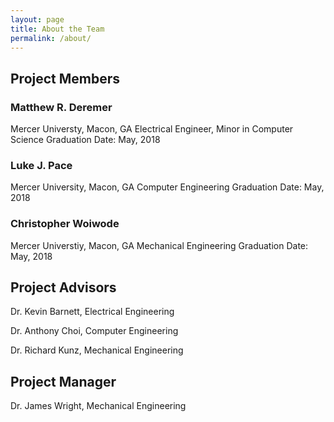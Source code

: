 ```yaml
---
layout: page
title: About the Team
permalink: /about/
---
```


## Project Members

### Matthew R. Deremer
Mercer Universty, Macon, GA
Electrical Engineer, Minor in Computer Science
Graduation Date: May, 2018

### Luke J. Pace
Mercer University, Macon, GA
Computer Engineering
Graduation Date: May, 2018

### Christopher Woiwode
Mercer Universtiy, Macon, GA
Mechanical Engineering
Graduation Date: May, 2018

## Project Advisors
Dr. Kevin Barnett, Electrical Engineering

Dr. Anthony Choi, Computer Engineering 

Dr. Richard Kunz, Mechanical Engineering

## Project Manager
 Dr. James Wright, Mechanical Engineering
